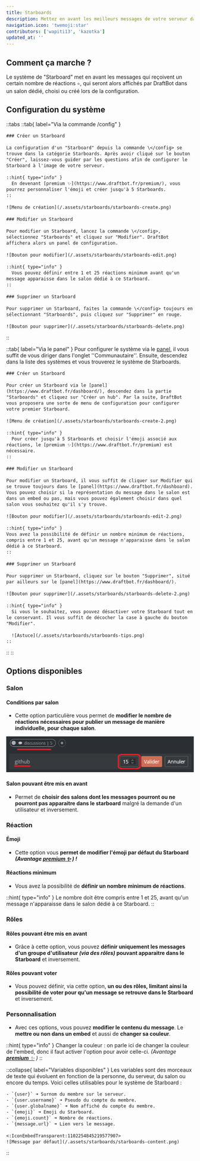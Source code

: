 ```yaml
---
title: Starboards
description: Mettez en avant les meilleurs messages de votre serveur dans un salon dédié en interagissant avec une réaction.
navigation.icon: 'twemoji:star'
contributors: ['wapiti13', 'kazotka']
updated_at: ''
---
```


## Comment ça marche ?

Le système de "Starboard" met en avant les messages qui reçoivent un certain nombre de réactions `⭐`, qui seront alors affichés par DraftBot dans un salon dédié, choisi ou créé lors de la configuration.

## Configuration du système

::tabs
  ::tab{ label="Via la commande /config" }

    ### Créer un Starboard

    La configuration d'un "Starboard" depuis la commande \</config> se trouve dans la catégorie Starboards. Après avoir cliqué sur le bouton "Créer", laissez-vous guider par les questions afin de configurer le Starboard à l'image de votre serveur.

    ::hint{ type="info" }
      En devenant [premium ✨](https://www.draftbot.fr/premium/), vous pourrez personnaliser l'émoji et créer jusqu'à 5 Starboards.
    ::

    ![Menu de création](/.assets/starboards/starboards-create.png)

    ### Modifier un Starboard

    Pour modifier un Starboard, lancez la commande \</config>, sélectionnez "Starboards" et cliquez sur "Modifier". DraftBot affichera alors un panel de configuration.

    ![Bouton pour modifier](/.assets/starboards/starboards-edit.png)

    ::hint{ type="info" }
      Vous pouvez définir entre 1 et 25 réactions minimum avant qu'un message apparaisse dans le salon dédié à ce Starboard.
    ::

    ### Supprimer un Starboard

    Pour supprimer un Starboard, faites la commande \</config> toujours en sélectionnant "Starboards", puis cliquez sur "Supprimer" en rouge.

    ![Bouton pour supprimer](/.assets/starboards/starboards-delete.png)
  ::

  ::tab{ label="Via le panel" }
    Pour configurer le système via le [panel](https://www.draftbot.fr/dashboard/), il vous suffit de vous diriger dans l'onglet ''Communautaire''. Ensuite, descendez dans la liste des systèmes et vous trouverez le système de Starboards.

    ### Créer un Starboard

    Pour créer un Starboard via le [panel](https://www.draftbot.fr/dashboard/), descendez dans la partie "Starboards" et cliquez sur "Créer un hub". Par la suite, DraftBot vous proposera une sorte de menu de configuration pour configurer votre premier Starboard.

    ![Menu de création](/.assets/starboards/starboards-create-2.png)

    ::hint{ type="info" }
      Pour créer jusqu'à 5 Starboards et choisir l'émoji associé aux réactions, le [premium ✨](https://www.draftbot.fr/premium) est nécessaire.
    ::

    ### Modifier un Starboard

    Pour modifier un Starboard, il vous suffit de cliquer sur Modifier qui se trouve toujours dans le [panel](https://www.draftbot.fr/dashboard).  Vous pouvez choisir si la représentation du message dans le salon est dans un embed ou pas, mais vous pouvez également choisir dans quel salon vous souhaitez qu'il s'y trouve.

    ![Bouton pour modifier](/.assets/starboards/starboards-edit-2.png)

    ::hint{ type="info" }
    Vous avez la possibilité de définir un nombre minimum de réactions, compris entre 1 et 25, avant qu'un message n'apparaisse dans le salon dédié à ce Starboard.
    ::

    ### Supprimer un Starboard

    Pour supprimer un Starboard, cliquez sur le bouton "Supprimer", situé par ailleurs sur le [panel](https://www.draftbot.fr/dashboard/).

    ![Bouton pour supprimer](/.assets/starboards/starboards-delete-2.png)

    ::hint{ type="info" }
      Si vous le souhaitez, vous pouvez désactiver votre Starboard tout en le conservant. Il vous suffit de décocher la case à gauche du bouton "Modifier".

      ![Astuce](/.assets/starboards/starboards-tips.png)
    ::
  ::
::

## Options disponibles

### Salon

#### Conditions par salon

  - Cette option particulière vous permet de **modifier le nombre de réactions nécessaires pour publier un message de manière individuelle, pour chaque salon**.

  ![Exemple via le panel](/.assets/starboards/starboards-individual.png)

#### Salon pouvant être mis en avant

  - Permet de **choisir des salons dont les messages pourront ou ne pourront pas apparaitre dans le starboard** malgré la demande d'un utilisateur et inversement.

### Réaction

#### Émoji

  - Cette option vous **permet de modifier l'émoji par défaut du Starboard *(Avantage [premium ✨](https://www.draftbot.fr/premium/) ) !***

#### Réactions minimum

  - Vous avez la possibilité de **définir un nombre minimum de réactions**.

  ::hint{ type="info" }
    Le nombre doit être compris entre 1 et 25, avant qu'un message n'apparaisse dans le salon dédié à ce Starboard.
  ::

### Rôles

#### Rôles pouvant être mis en avant

  - Grâce à cette option, vous pouvez **définir uniquement les messages d'un groupe d'utilisateur *(via des rôles)* pouvant apparaitre dans le Starboard** et inversement.

#### Rôles pouvant voter

  - Vous pouvez définir, via cette option, **un ou des rôles, limitant ainsi la possibilité de voter pour qu'un message se retrouve dans le Starboard** et inversement.

### Personnalisation

  - Avec ces options, vous pouvez **modifier le contenu du message**. Le **mettre ou non dans un embed** et aussi de **changer sa couleur**.
  
  ::hint{ type="info" }
    Changer la couleur : on parle ici de changer la couleur de l'embed, donc il faut activer l'option pour avoir celle-ci. *(Avantage [**premium** ✨](https://www.draftbot.fr/premium/) )*
  ::

  ::collapse{ label="Variables disponibles" }
    Les variables sont des morceaux de texte qui évoluent en fonction de la personne, du serveur, du salon ou encore du temps. Voici celles utilisables pour le système de Starboard :

    - `{user}` ➜ Surnom du membre sur le serveur.
    - `{user.username}` ➜ Pseudo du compte du membre.
    - `{user.globalname}` ➜ Nom affiché du compte du membre.
    - `{emoji}` ➜ Emoji du Starboard.
    - `{emoji.count}` ➜ Nombre de réactions.
    - `{message.url}` ➜ Lien vers le message.

    <:IconEmbedTransparent:1102254845219577907>
    ![Message par défaut](/.assets/starboards/starboards-content.png)
  ::
  